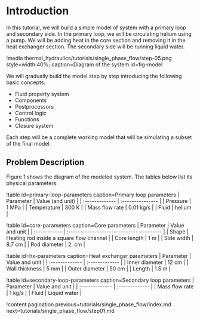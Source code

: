# Introduction



In this tutorial, we will build a simple model of system with a primary loop and secondary side.
In the primary loop, we will be circulating helium using a pump.
We will be adding heat in the core section and removing it in the heat exchanger section.
The secondary side will be running liquid water.


!media thermal_hydraulics/tutorials/single_phase_flow/step-05.png
       style=width:40%;
       caption=Diagram of the system
       id=fig-model

We will gradually build the model step by step introducing the following basic concepts:

- Fluid property system
- Components
- Postprocessors
- Control logic
- Functions
- Closure system

Each step will be a complete working model that will be simulating a subset of the final model.

## Problem Description

Figure 1 shows the diagram of the modeled system.
The tables below list its physical parameters.

!table id=primary-loop-parameters caption=Primary loop parameters
| Parameter      | Value (and unit) |
| :------------- | :--------------- |
| Pressure       | 1 MPa            |
| Temperature    | 300 K            |
| Mass flow rate | 0.01 kg/s        |
| Fluid          | helium           |


!table id=core-parameters caption=Core parameters
| Parameter    | Value and unit                           |
| :----------- | :--------------------------------------- |
| Shape        | Heating rod inside a square flow channel |
| Core length  | 1 m                                      |
| Side width   | 8.7 cm                                   |
| Rod diameter | 2. cm                                    |


!table id=hx-parameters caption=Heat exchanger parameters
| Parameter      | Value and unit |
| :------------- | :------------- |
| Inner diameter | 12 cm          |
| Wall thickness | 5 mm           |
| Outer diameter | 50 cm          |
| Length         | 1.5 m          |


!table id=secondary-loop-parameters caption=Secondary loop parameters
| Parameter      | Value and unit |
| :------------- | :------------- |
| Mass flow rate | 1 kg/s         |
| Fluid          | Liquid water   |



!content pagination previous=tutorials/single_phase_flow/index.md
                    next=tutorials/single_phase_flow/step01.md
